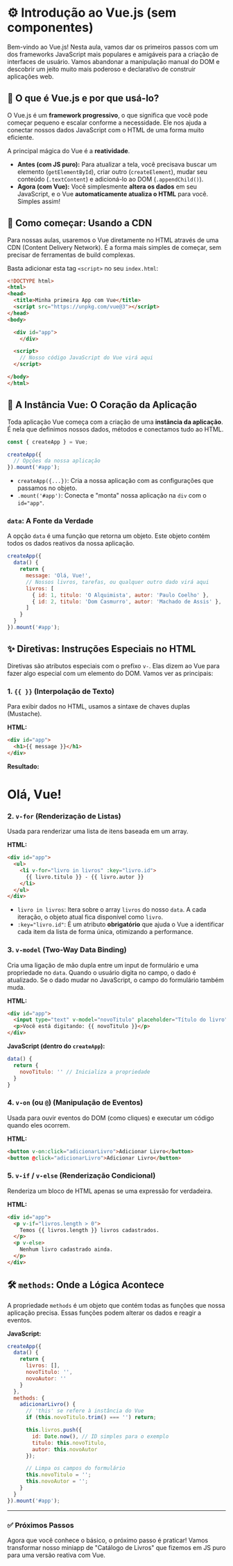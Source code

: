 # ⚙️ Introdução ao Vue.js (sem componentes)

Bem-vindo ao Vue.js! Nesta aula, vamos dar os primeiros passos com um dos frameworks JavaScript mais populares e amigáveis para a criação de interfaces de usuário. Vamos abandonar a manipulação manual do DOM e descobrir um jeito muito mais poderoso e declarativo de construir aplicações web.

## 🤔 O que é Vue.js e por que usá-lo?

O Vue.js é um **framework progressivo**, o que significa que você pode começar pequeno e escalar conforme a necessidade. Ele nos ajuda a conectar nossos dados JavaScript com o HTML de uma forma muito eficiente.

A principal mágica do Vue é a **reatividade**.

* **Antes (com JS puro):** Para atualizar a tela, você precisava buscar um elemento (`getElementById`), criar outro (`createElement`), mudar seu conteúdo (`.textContent`) e adicioná-lo ao DOM (`.appendChild()`).
* **Agora (com Vue):** Você simplesmente **altera os dados** em seu JavaScript, e o Vue **automaticamente atualiza o HTML** para você. Simples assim!

## 🚀 Como começar: Usando a CDN

Para nossas aulas, usaremos o Vue diretamente no HTML através de uma CDN (Content Delivery Network). É a forma mais simples de começar, sem precisar de ferramentas de build complexas.

Basta adicionar esta tag `<script>` no seu `index.html`:

```html
<!DOCTYPE html>
<html>
<head>
  <title>Minha primeira App com Vue</title>
  <script src="https://unpkg.com/vue@3"></script>
</head>
<body>

  <div id="app">
    </div>

  <script>
    // Nosso código JavaScript do Vue virá aqui
  </script>

</body>
</html>
```

## 🧩 A Instância Vue: O Coração da Aplicação

Toda aplicação Vue começa com a criação de uma **instância da aplicação**. É nela que definimos nossos dados, métodos e conectamos tudo ao HTML.

```javascript
const { createApp } = Vue;

createApp({
  // Opções da nossa aplicação
}).mount('#app');
```

* `createApp({...})`: Cria a nossa aplicação com as configurações que passamos no objeto.
* `.mount('#app')`: Conecta e "monta" nossa aplicação na `div` com o `id="app"`.

### `data`: A Fonte da Verdade

A opção `data` é uma função que retorna um objeto. Este objeto contém todos os dados reativos da nossa aplicação.

```javascript
createApp({
  data() {
    return {
      message: 'Olá, Vue!',
      // Nossos livros, tarefas, ou qualquer outro dado virá aqui
      livros: [
        { id: 1, titulo: 'O Alquimista', autor: 'Paulo Coelho' },
        { id: 2, titulo: 'Dom Casmurro', autor: 'Machado de Assis' },
      ]
    }
  }
}).mount('#app');
```

## ✨ Diretivas: Instruções Especiais no HTML

Diretivas são atributos especiais com o prefixo `v-`. Elas dizem ao Vue para fazer algo especial com um elemento do DOM. Vamos ver as principais:

### **1. `{{ }}` (Interpolação de Texto)**
Para exibir dados no HTML, usamos a sintaxe de chaves duplas (Mustache).

**HTML:**
```html
<div id="app">
  <h1>{{ message }}</h1>
</div>
```

**Resultado:**
# Olá, Vue!

### **2. `v-for` (Renderização de Listas)**
Usada para renderizar uma lista de itens baseada em um array.

**HTML:**
```html
<div id="app">
  <ul>
    <li v-for="livro in livros" :key="livro.id">
      {{ livro.titulo }} - {{ livro.autor }}
    </li>
  </ul>
</div>
```
* `livro in livros`: Itera sobre o array `livros` do nosso `data`. A cada iteração, o objeto atual fica disponível como `livro`.
* `:key="livro.id"`: É um atributo **obrigatório** que ajuda o Vue a identificar cada item da lista de forma única, otimizando a performance.

### **3. `v-model` (Two-Way Data Binding)**
Cria uma ligação de mão dupla entre um input de formulário e uma propriedade no `data`. Quando o usuário digita no campo, o dado é atualizado. Se o dado mudar no JavaScript, o campo do formulário também muda.

**HTML:**
```html
<div id="app">
  <input type="text" v-model="novoTitulo" placeholder="Título do livro">
  <p>Você está digitando: {{ novoTitulo }}</p>
</div>
```

**JavaScript (dentro do `createApp`):**
```javascript
data() {
  return {
    novoTitulo: '' // Inicializa a propriedade
  }
}
```

### **4. `v-on` (ou `@`) (Manipulação de Eventos)**
Usada para ouvir eventos do DOM (como cliques) e executar um código quando eles ocorrem.

**HTML:**
```html
<button v-on:click="adicionarLivro">Adicionar Livro</button>
<button @click="adicionarLivro">Adicionar Livro</button>
```

### **5. `v-if` / `v-else` (Renderização Condicional)**
Renderiza um bloco de HTML apenas se uma expressão for verdadeira.

**HTML:**
```html
<div id="app">
  <p v-if="livros.length > 0">
    Temos {{ livros.length }} livros cadastrados.
  </p>
  <p v-else>
    Nenhum livro cadastrado ainda.
  </p>
</div>
```

## 🛠️ `methods`: Onde a Lógica Acontece

A propriedade `methods` é um objeto que contém todas as funções que nossa aplicação precisa. Essas funções podem alterar os dados e reagir a eventos.

**JavaScript:**
```javascript
createApp({
  data() {
    return {
      livros: [],
      novoTitulo: '',
      novoAutor: ''
    }
  },
  methods: {
    adicionarLivro() {
      // 'this' se refere à instância do Vue
      if (this.novoTitulo.trim() === '') return;

      this.livros.push({
        id: Date.now(), // ID simples para o exemplo
        titulo: this.novoTitulo,
        autor: this.novoAutor
      });

      // Limpa os campos do formulário
      this.novoTitulo = '';
      this.novoAutor = '';
    }
  }
}).mount('#app');
```
---

### ✅ Próximos Passos
Agora que você conhece o básico, o próximo passo é praticar! Vamos transformar nosso miniapp de "Catálogo de Livros" que fizemos em JS puro para uma versão reativa com Vue.